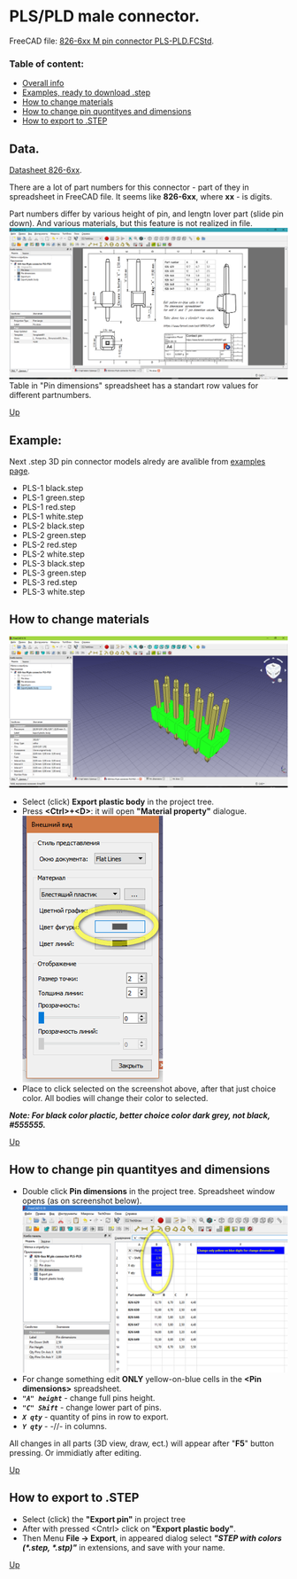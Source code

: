# PLS/PLD male connector.

FreeCAD file: [826-6xx M pin connector PLS-PLD.FCStd](https://github.com/lugovskovp/FreeCAD-.step/blob/master/content/826-6xx%20M%20pin%20connector%20PLS-PLD.FCStd).



### Table of content:

- [Overall info](#data)
- [Examples, ready to download .step](#example)
- [How to change materials](#how-to-change-materials)
- [How to change pin quontityes and dimensions](#how-to-change-pin-quantityes-and-dimensions)  
- [How to export to .STEP](#how-to-export-to-step)



## Data.

[Datasheet 826-6xx](http://www.farnell.com/datasheets/32535.pdf).

There are a lot of part numbers for this connector - part of they in spreadsheet in FreeCAD file. It seems like **826-6xx**, where **xx** - is digits.

Part numbers differ by various height of pin, and lengtn lover part (slide pin down). And various materials, but this feature is not realized in file.
![Drawing](https://github.com/lugovskovp/FreeCAD-.step/blob/master/pix/17.02.19.png)
Table in "Pin dimensions" spreadsheet has a standart row values for different partnumbers.

[Up](#table-of-content)


## Example:

Next .step 3D pin connector models alredy are avalible from [examples page](https://github.com/lugovskovp/FreeCAD-.step/tree/master/step).

- PLS-1 black.step
- PLS-1 green.step
- PLS-1 red.step
- PLS-1 white.step
- PLS-2 black.step
- PLS-2 green.step
- PLS-2 red.step
- PLS-2 white.step
- PLS-3 black.step
- PLS-3 green.step
- PLS-3 red.step
- PLS-3 white.step




## How to change materials

 ![Export plastic body](https://github.com/lugovskovp/FreeCAD-.step/blob/master/pix/15.53.41.png)
- Select (click) **Export plastic body** in the project tree.
- Press **&lt;Ctrl&gt;+&lt;D&gt;**: it will open **"Material property"** dialogue. ![Material property](https://github.com/lugovskovp/FreeCAD-.step/blob/master/pix/22.55.08.png)
- Place to click selected on the screenshot above, after that just choice color. All bodies will change their color to selected.

***Note: For black color plactic, better choice color dark grey, not black, #555555.***

[Up](#table-of-content)



## How to change pin quantityes and dimensions

- Double click **Pin dimensions** in the project tree. Spreadsheet window opens (as on screenshot below).![Spreadsheet window](https://github.com/lugovskovp/FreeCAD-.step/blob/master/pix/16.25.07.png) 
- For change something edit **ONLY** yellow-on-blue cells in the **&lt;Pin dimensions&gt;** spreadsheet.
- ***`"A" height`*** - change full pins height.
- ***`"C" Shift`*** - change lower part of pins.
- ***`X qty`*** - quantity of pins in row to export.
- ***`Y qty`*** - -//- in columns.

All changes in all parts (3D view, draw, ect.) will appear after "**F5**" button pressing. Or immidiatly after editing.

[Up](#table-of-content)



## How to export to .STEP

- Select (click) the **"Export pin"** in project tree
- After with pressed &lt;Cntrl&gt; click on **"Export plastic body"**.
- Then Menu **File -> Export**, in appeared dialog select ***"STEP with colors (\*.step, \*.stp)"*** in extensions, and save with your name.

[Up](#table-of-content)




